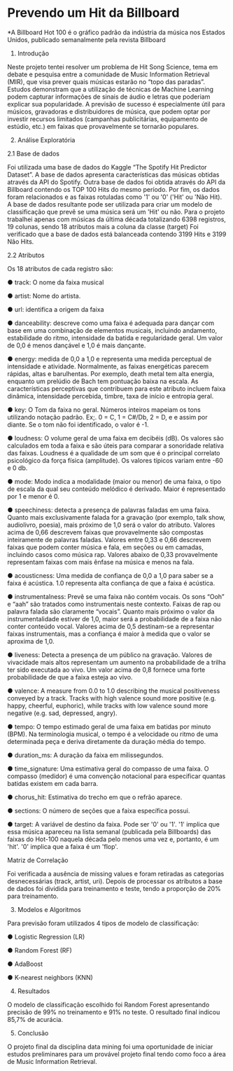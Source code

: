 # Prevendo um Hit da Billboard


*A Billboard Hot 100 é o gráfico padrão da indústria da música nos Estados Unidos, publicado
semanalmente pela revista Billboard

1. Introdução

Neste projeto tentei resolver um problema de Hit Song Science, tema em debate e pesquisa entre a comunidade de Music Information Retrieval (MIR), que visa
prever quais músicas estarão no “topo das paradas”. Estudos demonstram que a utilização de técnicas de Machine Learning podem capturar informações de sinais de áudio e letras que poderiam explicar sua popularidade. A previsão de sucesso é especialmente útil para músicos, gravadoras e distribuidores de música, que podem optar por investir recursos limitados (campanhas publicitárias, equipamento de estúdio, etc.) em faixas que provavelmente se tornarão populares.

2. Análise Exploratória

2.1 Base de dados

Foi utilizada uma base de dados do Kaggle “The Spotify Hit Predictor Dataset”. A base de dados apresenta características das músicas obtidas através da API do Spotify. Outra base de dados foi obtida através do API da Billboard contendo os TOP 100 Hits do mesmo período. Por fim, os dados foram relacionados e as faixas rotuladas como '1' ou '0' ('Hit' ou 'Não Hit). A base de dados resultante pode ser utilizada para criar um modelo de classificação que prevê se uma música será um 'Hit' ou não. Para o projeto trabalhei apenas com músicas da última década totalizando 6398 registros, 19 colunas, sendo 18 atributos mais a coluna da classe (target) Foi verificado que a base de dados está balanceada contendo 3199 Hits e 3199 Não Hits.

2.2 Atributos

Os 18 atributos de cada registro são:

● track: O nome da faixa musical

● artist: Nome do artista.

● url: identifica a origem da faixa

● danceability: descreve como uma faixa é adequada para dançar com base em uma
combinação de elementos musicais, incluindo andamento, estabilidade do ritmo,
intensidade da batida e regularidade geral. Um valor de 0,0 é menos dançável e 1,0 é
mais dançante.

● energy: medida de 0,0 a 1,0 e representa uma medida perceptual de intensidade e
atividade. Normalmente, as faixas energéticas parecem rápidas, altas e barulhentas.
Por exemplo, death metal tem alta energia, enquanto um prelúdio de Bach tem
pontuação baixa na escala. As características perceptivas que contribuem para este
atributo incluem faixa dinâmica, intensidade percebida, timbre, taxa de início e entropia
geral.

● key: O Tom da faixa no geral. Números inteiros mapeiam os tons utilizando notação
padrão. Ex\;. 0 = C, 1 = C#/Db, 2 = D, e e assim por diante. Se o tom não foi
identificado, o valor é -1.

● loudness: O volume geral de uma faixa em decibéis (dB). Os valores são calculados
em toda a faixa e são úteis para comparar a sonoridade relativa das faixas. Loudness é
a qualidade de um som que é o principal correlato psicológico da força física
(amplitude). Os valores típicos variam entre -60 e 0 db.

● mode: Modo indica a modalidade (maior ou menor) de uma faixa, o tipo de escala da
qual seu conteúdo melódico é derivado. Maior é representado por 1 e menor é 0.

● speechiness: detecta a presença de palavras faladas em uma faixa. Quanto mais
exclusivamente falada for a gravação (por exemplo, talk show, audiolivro, poesia), mais
próximo de 1,0 será o valor do atributo. Valores acima de 0,66 descrevem faixas que
provavelmente são compostas inteiramente de palavras faladas. Valores entre 0,33 e
0,66 descrevem faixas que podem conter música e fala, em seções ou em camadas,
incluindo casos como música rap. Valores abaixo de 0,33 provavelmente representam
faixas com mais ênfase na música e menos na fala.

● acousticness: Uma medida de confiança de 0,0 a 1,0 para saber se a faixa é acústica.
1.0 representa alta confiança de que a faixa é acústica.

● instrumentalness: Prevê se uma faixa não contém vocais. Os sons “Ooh” e “aah” são
tratados como instrumentais neste contexto. Faixas de rap ou palavra falada são
claramente “vocais”. Quanto mais próximo o valor da instrumentalidade estiver de 1,0,
maior será a probabilidade de a faixa não conter conteúdo vocal. Valores acima de 0,5
destinam-se a representar faixas instrumentais, mas a confiança é maior à medida que
o valor se aproxima de 1,0.

● liveness: Detecta a presença de um público na gravação. Valores de vivacidade mais
altos representam um aumento na probabilidade de a trilha ter sido executada ao vivo.
Um valor acima de 0,8 fornece uma forte probabilidade de que a faixa esteja ao vivo.

● valence: A measure from 0.0 to 1.0 describing the musical positiveness conveyed by a
track. Tracks with high valence sound more positive (e.g. happy, cheerful, euphoric),
while tracks with low valence sound more negative (e.g. sad, depressed, angry).

● tempo: O tempo estimado geral de uma faixa em batidas por minuto (BPM). Na
terminologia musical, o tempo é a velocidade ou ritmo de uma determinada peça e
deriva diretamente da duração média do tempo.

● duration_ms: A duração da faixa em milissegundos.

● time_signature: Uma estimativa geral do compasso de uma faixa. O compasso
(medidor) é uma convenção notacional para especificar quantas batidas existem em
cada barra.

● chorus_hit: Estimativa do trecho em que o refrão aparece.

● sections: O número de seções que a faixa específica possui.

● target: A variável de destino da faixa. Pode ser '0' ou '1'. '1' implica que essa música
apareceu na lista semanal (publicada pela Billboards) das faixas do Hot-100 naquela
década pelo menos uma vez e, portanto, é um 'hit'. '0' implica que a faixa é um 'flop'.


Matriz de Correlação

Foi verificada a ausência de missing values e foram retiradas as categorias
desnecessárias (track, artist, uri). Depois de processar os atributos a base de
dados foi dividida para treinamento e teste, tendo a proporção de 20% para
treinamento.

3. Modelos e Algoritmos

Para previsão foram utilizados 4 tipos de modelo de classificação:

● Logistic Regression (LR)

● Random Forest (RF)

● AdaBoost

● K-nearest neighbors (KNN)

4. Resultados

O modelo de classificação escolhido foi Random Forest apresentando precisão
de 99% no treinamento e 91% no teste. O resultado final indicou 85,7% de
acurácia.

5. Conclusão

O projeto final da disciplina data mining foi uma oportunidade de iniciar estudos
preliminares para um provável projeto final tendo como foco a área de Music
Information Retrieval.
